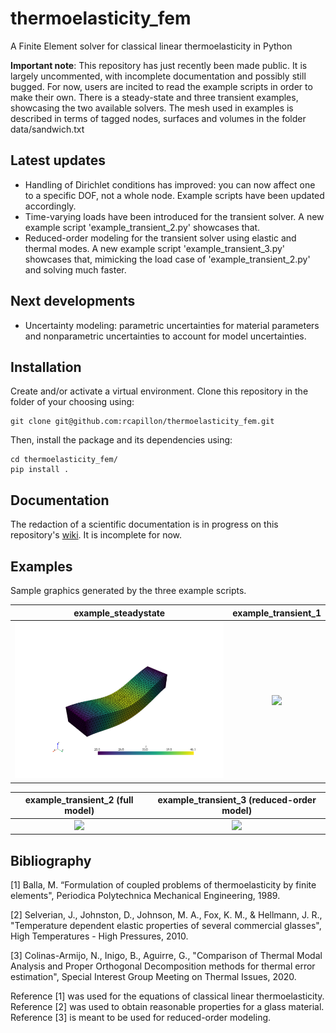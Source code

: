 # thermoelasticity_fem
A Finite Element solver for classical linear thermoelasticity in Python

**Important note**: This repository has just recently been made public. It is largely uncommented, with incomplete 
documentation and possibly still bugged. For now, users are incited to read the example scripts in order to make their 
own. There is a steady-state and three transient examples, showcasing the two available solvers. The mesh used in 
examples is described in terms of tagged nodes, surfaces and volumes in the folder data/sandwich.txt

## Latest updates
- Handling of Dirichlet conditions has improved: you can now affect one to a specific DOF, not a whole node. Example
scripts have been updated accordingly.
- Time-varying loads have been introduced for the transient solver. A new example script 'example_transient_2.py' 
showcases that.
- Reduced-order modeling for the transient solver using elastic and thermal modes. A new example script
'example_transient_3.py' showcases that, mimicking the load case of 'example_transient_2.py' and solving much faster.

## Next developments
- Uncertainty modeling: parametric uncertainties for material parameters and nonparametric uncertainties to account for
model uncertainties.

## Installation
Create and/or activate a virtual environment. Clone this repository in the folder of your choosing using:
```
git clone git@github.com:rcapillon/thermoelasticity_fem.git
```
Then, install the package and its dependencies using:
```
cd thermoelasticity_fem/
pip install .
```

## Documentation
The redaction of a scientific documentation is in progress on this repository's 
[wiki](https://github.com/rcapillon/thermoelasticity_fem/wiki). It is incomplete for now. 

## Examples
Sample graphics generated by the three example scripts.

|                                               example_steadystate                                                |                                                   example_transient_1                                                    |
|:----------------------------------------------------------------------------------------------------------------:|:------------------------------------------------------------------------------------------------------------------------:|
| <img src="https://github.com/rcapillon/thermoelasticity_fem/blob/main/readme_files/steadystate.png" width="400"> | <img src="https://github.com/rcapillon/thermoelasticity_fem/blob/main/readme_files/transient_animation.gif" width="400"> |

|                                              example_transient_2 (full model)                                              |                                         example_transient_3 (reduced-order model)                                          |
|:--------------------------------------------------------------------------------------------------------------------------:|:--------------------------------------------------------------------------------------------------------------------------:|
| <img src="https://github.com/rcapillon/thermoelasticity_fem/blob/main/readme_files/transient_animation_2.gif" width="400"> | <img src="https://github.com/rcapillon/thermoelasticity_fem/blob/main/readme_files/transient_animation_3.gif" width="400"> |

## Bibliography
[1] Balla, M. “Formulation of coupled problems of thermoelasticity by finite elements", 
Periodica Polytechnica Mechanical Engineering, 1989.

[2] Selverian, J., Johnston, D., Johnson, M. A., Fox, K. M., & Hellmann, J. R.,
"Temperature dependent elastic properties of several commercial glasses", 
High Temperatures - High Pressures, 2010.

[3] Colinas-Armijo, N., Inigo, B., Aguirre, G., 
"Comparison of Thermal Modal Analysis and Proper Orthogonal Decomposition methods for thermal error estimation", 
Special Interest Group Meeting on Thermal Issues, 2020. 

Reference [1] was used for the equations of classical linear thermoelasticity. Reference [2] was used to obtain
reasonable properties for a glass material. Reference [3] is meant to be used for reduced-order modeling.